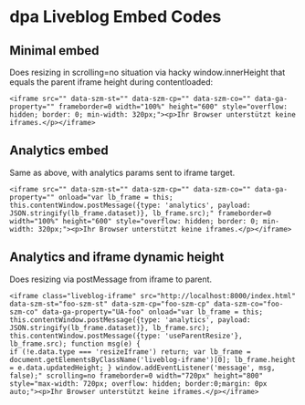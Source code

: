 # dpa Liveblog Embed Codes
## Minimal embed
Does resizing in scrolling=no situation via hacky window.innerHeight that equals the parent iframe height during contentloaded:
```
<iframe src="" data-szm-st="" data-szm-cp="" data-szm-co="" data-ga-property="" frameborder=0 width="100%" height="600" style="overflow: hidden; border: 0; min-width: 320px;"><p>Ihr Browser unterstützt keine iframes.</p></iframe>
```
## Analytics embed
Same as above, with analytics params sent to iframe target.
```
<iframe src="" data-szm-st="" data-szm-cp="" data-szm-co="" data-ga-property="" onload="var lb_frame = this; this.contentWindow.postMessage({type: 'analytics', payload: JSON.stringify(lb_frame.dataset)}, lb_frame.src);" frameborder=0 width="100%" height="600" style="overflow: hidden; border: 0; min-width: 320px;"><p>Ihr Browser unterstützt keine iframes.</p></iframe>
```

## Analytics and iframe dynamic height
Does resizing via postMessage from iframe to parent.
```
<iframe class="liveblog-iframe" src="http://localhost:8000/index.html" data-szm-st="foo-szm-st" data-szm-cp="foo-szm-cp" data-szm-co="foo-szm-co" data-ga-property="UA-foo" onload="var lb_frame = this; this.contentWindow.postMessage({type: 'analytics', payload: JSON.stringify(lb_frame.dataset)}, lb_frame.src); this.contentWindow.postMessage({type: 'useParentResize'}, lb_frame.src); function msg(e) {
if (!e.data.type === 'resizeIframe') return; var lb_frame = document.getElementsByClassName('liveblog-iframe')[0]; lb_frame.height = e.data.updatedHeight; } window.addEventListener('message', msg, false);" scrolling=no frameborder=0 width="720px" height="800" style="max-width: 720px; overflow: hidden; border:0;margin: 0px auto;"><p>Ihr Browser unterstützt keine iframes.</p></iframe>
```
